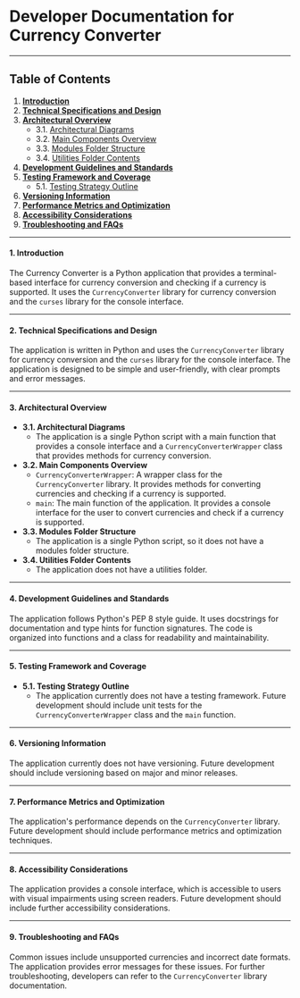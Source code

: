 # Developer Documentation for Currency Converter
___

## Table of Contents
1. **[Introduction](#1-introduction)**
2. **[Technical Specifications and Design](#2-technical-specifications-and-design)**
3. **[Architectural Overview](#3-architectural-overview)**
    - 3.1. [Architectural Diagrams](#31-architectural-diagrams)
    - 3.2. [Main Components Overview](#32-main-components-overview)
    - 3.3. [Modules Folder Structure](#33-modules-folder-structure)
    - 3.4. [Utilities Folder Contents](#34-utilities-folder-contents)
4. **[Development Guidelines and Standards](#4-development-guidelines-and-standards)**
5. **[Testing Framework and Coverage](#5-testing-framework-and-coverage)**
    - 5.1. [Testing Strategy Outline](#51-testing-strategy-outline)
6. **[Versioning Information](#6-versioning-information)**
7. **[Performance Metrics and Optimization](#7-performance-metrics-and-optimization)**
8. **[Accessibility Considerations](#8-accessibility-considerations)**
9. **[Troubleshooting and FAQs](#9-troubleshooting-and-faqs)**

---

#### 1. Introduction
The Currency Converter is a Python application that provides a terminal-based interface for currency conversion and checking if a currency is supported. It uses the `CurrencyConverter` library for currency conversion and the `curses` library for the console interface.

---

#### 2. Technical Specifications and Design
The application is written in Python and uses the `CurrencyConverter` library for currency conversion and the `curses` library for the console interface. The application is designed to be simple and user-friendly, with clear prompts and error messages.

---

#### 3. Architectural Overview
- **3.1. Architectural Diagrams**
  - The application is a single Python script with a main function that provides a console interface and a `CurrencyConverterWrapper` class that provides methods for currency conversion.
- **3.2. Main Components Overview**
  - `CurrencyConverterWrapper`: A wrapper class for the `CurrencyConverter` library. It provides methods for converting currencies and checking if a currency is supported.
  - `main`: The main function of the application. It provides a console interface for the user to convert currencies and check if a currency is supported.
- **3.3. Modules Folder Structure**
  - The application is a single Python script, so it does not have a modules folder structure.
- **3.4. Utilities Folder Contents**
  - The application does not have a utilities folder.

---

#### 4. Development Guidelines and Standards
The application follows Python's PEP 8 style guide. It uses docstrings for documentation and type hints for function signatures. The code is organized into functions and a class for readability and maintainability.

---

#### 5. Testing Framework and Coverage
- **5.1. Testing Strategy Outline**
  - The application currently does not have a testing framework. Future development should include unit tests for the `CurrencyConverterWrapper` class and the `main` function.

---

#### 6. Versioning Information
The application currently does not have versioning. Future development should include versioning based on major and minor releases.

---

#### 7. Performance Metrics and Optimization
The application's performance depends on the `CurrencyConverter` library. Future development should include performance metrics and optimization techniques.

---

#### 8. Accessibility Considerations
The application provides a console interface, which is accessible to users with visual impairments using screen readers. Future development should include further accessibility considerations.

---

#### 9. Troubleshooting and FAQs
Common issues include unsupported currencies and incorrect date formats. The application provides error messages for these issues. For further troubleshooting, developers can refer to the `CurrencyConverter` library documentation.
